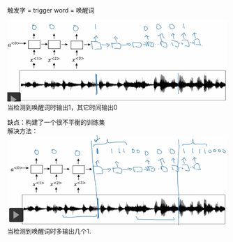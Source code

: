 触发字 = trigger word = 唤醒词  

![](/assets/62.png)   
当检测到唤醒词时输出1，其它时间输出0  

缺点：构建了一个很不平衡的训练集  
解决方法：  
![](/assets/63.png)   
当检测到唤醒词时多输出几个1.